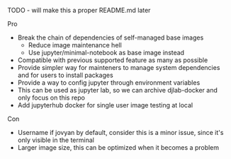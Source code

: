 TODO - will make this a proper README.md later

Pro
- Break the chain of dependencies of self-managed base images
  - Reduce image maintenance hell
  - Use jupyter/minimal-notebook as base image instead
- Compatible with previous supported feature as many as possible
- Provide simpler way for mainteners to manage system dependencies and for users to install packages
- Provide a way to config jupyter through environment variables
- This can be used as jupyter lab, so we can archive djlab-docker and only focus on this repo
- Add jupyterhub docker for single user image testing at local

Con
- Username if jovyan by default, consider this is a minor issue, since it's only visible in the terminal
- Larger image size, this can be optimized when it becomes a problem

